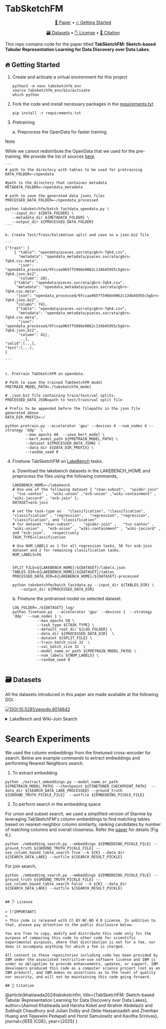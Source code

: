 # TabSketchFM


<p align="center">
<!--     <a href="https://ibm.github.io/tabsketchfm">🏠 Homepage</a> • -->
    <a href="https://arxiv.org/abs/2407.01619">📄 Paper</a> • 
        <a href="#-getting-started">🔥 Getting Started</a> 
    <!-- <a href="https://huggingface.co/datasets/ibm/ACPBench">🤗 Dataset</a> -->
</p>

<p align="center">
    <a href="#%EF%B8%8F-datasets">🗃️ Datasets</a> • 
    <a href="#-license">✋ License</a> •
    <a href="#-citation">📜 Citation</a>
</p>

This repo contains code for the paper titled **TabSketchFM: Sketch-based Tabular Representation Learning for Data Discovery over Data Lakes**. 

## 🔥 Getting Started

1. Create and activate a virtual environment for this project  

      ```
      python3 -m venv tabsketchfm_env
      source tabsketchfm_env/bin/activate
      which python
      ```
      
2. Fork the code and install necessary packages in the [requirements.txt](./requirements.txt)
   ```
   pip install -r requirements.txt
   ```



3. Pretraining

    a. Preprocess the OpenData for faster training. 

> [!NOTE]  
> While we cannot redistribute the OpenData that we used for the pre-training. We provide the list of sources [here](./pretraining_tables.txt).
 


    ```
    # path to the directory with tables to be used for pretraining
    DATA_FOLDER=~/opendata

    #path to the directory that containes metadata
    METADATA_FOLDER=~/opendata_metadata

    # path to save the generated data jsons files
    PROCESSED_DATA_FOLDER=~/opendata_processed

    python tabsketchfm/batch_fastdata_opendata.py \
       --input_dir ${DATA_FOLDER} \
       --metadata_dir ${METADATA_FOLDER} \
       --output_dir ${PROCESSED_DATA_FOLDER}
    ```

    b. Create Test/Train/Validation split and save in a json.bz2 file

    ```
    {"train": [
        { "table": "opendata/pieces.socrata/gbrn-7qh4.csv", 
          "metadata": "opendata_metadata/pieces.socrata/gbrn-7qh4.csv.meta", 
          "json": "opendata_processed/9fccaa965ff5966e9062c134b45955c5gbrn-7qh4.json.bz2", 
          "column": 28}, 
        {"table": "opendata/pieces.socrata/gbrn-7qh4.csv", 
         "metadata": "opendata_metadata/pieces.socrata/gbrn-7qh4.csv.meta", 
         "json": "opendata_processed/9fccaa965ff5966e9062c134b45955c5gbrn-7qh4.json.bz2", 
         "column": 74}, 
         {"table": "opendata/pieces.socrata/gbrn-7qh4.csv", 
          "metadata": "opendata_metadata/pieces.socrata/gbrn-7qh4.csv.meta", 
          "json": "opendata_processed/9fccaa965ff5966e9062c134b45955c5gbrn-7qh4.json.bz2", 
          "column": 41},
          ...],
    "valid":[...],
    "test":[...],
    }

    ```


    c. Pretrain TabSketchFM on opendata.


   ```
   # Path to save the trained TabSketchFM model
   PRETRAIN_MODEL_PATH=./tabsketchfm_model

   # .json.bz2 file containing train/test/val splits. 
   PROCESSED_DATA_JSON=path to test/train/val split file

   # Prefix to be appended before the filepaths in the json file generated above
   DATA_DIR_PREFIX=~/

   python pretrain.py --accelerator 'gpu' --devices 4 --num_nodes 4 --strategy 'ddp'  \
            --max_epochs 40  --save_bert_model \
            --bert_model_path ${PRETRAIN_MODEL_PATH} \
            --dataset ${PROCESSED_DATA_JSON} \
            --data_dir ${DATA_DIR_PREFIX} \
            --random_seed 0 
   ```

4. Finetune TabSketchFM on [LakeBench](./README.md#LakeBench) tasks.

    a. Download the lakebench datasets in the LAKEBENCH_HOME and preprocess the files using the following commands,

    ```
    LAKEBENCH_HOME=~/lakebench
    # Use one of the following dataset { "ckan-subset",  "spider-join" , "tus-santos" ,  "wiki-union" ,"ecb-union" ,"wiki-containment" , "wiki-jaccard" , "ecb-join" }; 
    DATASET=ecb-join

    # set the task-type as   "classification", "classification", "classification" , "regression",   "regression", "regression",        "classification", and "classification" 
    # for dataset "ckan-subset",    "spider-join" ,   "tus-santos" ,     "wiki-union" ,  "ecb-union" , "wiki-containment" , "wiki-jaccard" ,             and "ecb-join",   respectively 
    TASK_TYPE=classification

    # Use NUM_LABELS as 1 for all regression tasks, 56 for ecb-join dataset and 2 for remaining classification tasks.
    NUM_LABELS=56
    
    
    SPLIT_FILE=${LAKEBENCH_HOME}/${DATASET}/labels.json
    TABLES_DIR=${LAKEBENCH_HOME}/${DATASET}/tables
    PROCESSED_DATA_DIR=${LAKEBENCH_HOME}/${DATASET}-processed

    python tabsketchfm/batch_fastdata.py --input_dir ${TABLES_DIR} \
       --output_dir ${PROCESSED_DATA_DIR}

    ```

    b. Finetune the pretrained model on selected dataset.
    
    ```
    LOG_FOLDER=./${DATASET}_log/
    python finetune.py  --accelerator 'gpu' --devices 1  --strategy 'ddp'  --num_nodes 1 \
               --max_epochs 50 \
               --task_type ${TASK_TYPE} \
               --default_root_dir ${LOG_FOLDER} \
               --data_dir ${PROCESSED_DATA_DIR}  \
               --dataset ${SPLIT_FILE} \
               --train_batch_size 32  \
               --val_batch_size 32  \
               --model_name_or_path ${PRETRAIN_MODEL_PATH} \
               --num_labels ${NUM_LABELS} \
               --random_seed 0 
               
    ```



## 🗃️ Datasets

All the datasets introduced in this paper are made available at the following DOI.



[![DOI:10.5281/zenodo.8014642](https://zenodo.org/badge/doi/10.5281/zenodo.8014642.svg)](https://doi.org/10.5281/zenodo.8014642) 

<details>

<summary>LakeBench and Wiki-Join Search</summary>



### LakeBench

The paper introduces [LakeBench](https://doi.org/10.5281/zenodo.8014642), a collection of finetuning datasets for different
data discovery tasks using multiple publicly available data sources such as open government data from CKAN and Socrata, economic data from the
European Central Bank, Spider, and synthesized data from
large knowledge graphs such as Wikidata. Specifically, LakeBench contains 8 Benchmarks---3 for unionability, 4 for joinability and 1 for subset. The below table summarizes the task and sizes of each benchmark in LakeBench.


![ the task and sizes of each benchmark in LakeBench](lakebench.png)


### Wiki-Join Search 

In addition to the the finetuning dataset above, we construct a search benchmark named [Wiki Join](https://doi.org/10.5281/zenodo.8014642) from Wikidata. The dataset contains two ground truth files, one with containment scores and another with Jaccard scores. In the paper, we only consider the ground truth with Jaccard score > 0.5. 

</details>

# Search Experiments

We used the column embeddings from the finetuned cross-encoder for search. Below are example commands to extract embeddings and performing Nearest Neighbors search.

1. To extract embedding

```
python ./extract_embeddings.py --model_name_or_path ${PRETRAIN_MODEL_PATH} --checkpoint ${FINETUNED_CHECKPOINT_PATH}  --data_dir ${SEARCH_DATA_LAKE_PROCESSED} --ground_truth ${GROUND_TRUTH_PICKLE_FILE}  --outfile ${EMBEDDING_PICKLE_FILE}

```

2. To perform search in the embedding space

For union and subset search, we used a simplified version of Starmie by leveraging TabSketchFM's column embeddings to find matching tables based on nearest-neighbor column similarity, ranking candidates by number of matching columns and overall closeness. Refer the [paper](https://arxiv.org/abs/2407.01619) for details (Fig 6.). 

```
python ./embedding_search.py --embeddings ${EMBEDDING_PICKLE_FILE} --ground_truth ${GROUND_TRUTH_PICKLE_FILE} --use_column_based_table_search True --k ${K} --data_dir ${SEARCH_DATA_LAKE} --outfile ${SEARCH_RESULT_PICKLE}
```


For join search, 
```
python ./embedding_search.py --embeddings ${EMBEDDING_PICKLE_FILE} --ground_truth ${GROUND_TRUTH_PICKLE_FILE} --use_column_based_table_search False --k ${K} --data_dir ${SEARCH_DATA_LAKE} --outfile ${SEARCH_RESULT_PICKLE}


## ✋ License 

> [!IMPORTANT]
>
> This code is released with CC BY-NC-ND 4.0 License. In addition to that, please pay attention to the public disclosure below.

You are free to copy, modify and distribute this code only for the purpose of comparing this code to other code for scientific experimental purposes, where that distribution is not for a fee, nor does it accompany anything for which a fee is charged.

All content in these repositories including code has been provided by IBM under the associated restrictive-use software license and IBM is under no obligation to provide enhancements, updates, or support. IBM developers produced this code as a computer science project (not as an IBM product), and IBM makes no assertions as to the level of quality nor security, and will not be maintaining this code going forward.

## 📜 Citation

```
@article{khatiwada2024tabsketchfm,
  title={TabSketchFM: Sketch-based Tabular Representation Learning for Data Discovery over Data Lakes},
  author={Aamod Khatiwada and Harsha Kokel and Ibrahim Abdelaziz and Subhajit Chaudhury and Julian Dolby and Oktie Hassanzadeh and Zhenhan Huang and Tejaswini Pedapati and Horst Samulowitz and Kavitha Srinivas},
  journal={IEEE ICDE},
  year={2025}
}
```
